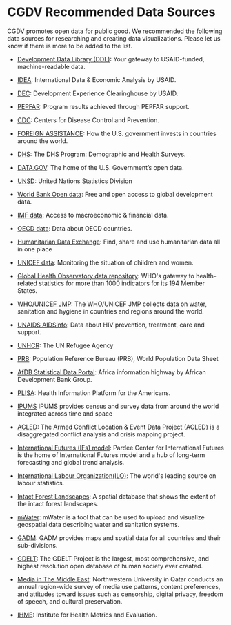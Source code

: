 # CGDV Recommended Data Sources

CGDV promotes open data for public good. We recommended the following data sources for researching and creating data visualizations. Please let us know if there is more to be added to the list.

* [Development Data Library (DDL)](https://data.usaid.gov/): Your gateway to USAID-funded, machine-readable data.

* [IDEA](https://idea.usaid.gov/): International Data & Economic Analysis by USAID.

* [DEC](https://dec.usaid.gov/dec/home/Default.aspx): Development Experience Clearinghouse by USAID.

* [PEPFAR](https://data.pepfar.gov/): Program results achieved through PEPFAR support.

* [CDC](https://data.cdc.gov/): Centers for Disease Control and Prevention.

* [FOREIGN ASSISTANCE](https://foreignassistance.gov/): How the U.S. government invests in countries around the world.

* [DHS](https://dhsprogram.com/Data/): The DHS Program: Demographic and Health Surveys.

* [DATA.GOV](https://www.data.gov/): The home of the U.S. Government’s open data.

* [UNSD](https://unstats.un.org/home/): United Nations Statistics Division

* [World Bank Open data](https://data.worldbank.org/): Free and open access to global development data.

* [IMF data](https://data.imf.org/): Access to macroeconomic & financial data.

* [OECD data](https://data.oecd.org/): Data about OECD countries.

* [Humanitarian Data Exchange](https://data.humdata.org/): Find, share and use humanitarian data all in one place

* [UNICEF data](https://data.unicef.org/): Monitoring the situation of children and women.

* [Global Health Observatory data repository](http://apps.who.int/gho/data/node.home): WHO's gateway to health-related statistics for more than 1000 indicators for its 194 Member States.

* [WHO/UNICEF JMP](https://washdata.org/data): The WHO/UNICEF JMP collects data on water, sanitation and hygiene in countries and regions around the world.

* [UNAIDS AIDSinfo](http://aidsinfo.unaids.org/): Data about HIV prevention, treatment, care and support. 

* [UNHCR](https://www.unhcr.org/en-us/data.html): The UN Refugee Agency

* [PRB](https://www.prb.org/): Population Reference Bureau (PRB), World Population Data Sheet

* [AfDB Statistical Data Portal](http://dataportal.opendataforafrica.org/): Africa information highway by African Development Bank Group.

* [PLISA](http://www.paho.org/data/index.php/en/): Health Information Platform for the Americans.

* [IPUMS](https://www.ipums.org/) IPUMS provides census and survey data from around the world integrated across time and space

* [ACLED](https://www.acleddata.com/): The Armed Conflict Location & Event Data Project (ACLED) is a disaggregated conflict analysis and crisis mapping project.

* [International Futures (IFs) model](https://pardee.du.edu/access-ifs): Pardee Center for International Futures is the home of International Futures model and a hub of long-term forecasting and global trend analysis.

* [International Labour Organization(ILO)](https://www.ilo.org/global/statistics-and-databases/lang--en/index.htm): The world's leading source on labour statistics.

* [Intact Forest Landscapes](http://www.intactforests.org/data.ifl.html): A spatial database that shows the extent of the intact forest landscapes.

* [mWater](https://portal.mwater.co/#/entities): mWater is a tool that can be used to upload and visualize geospatial data describing water and sanitation systems.

* [GADM](https://gadm.org/): GADM provides maps and spatial data for all countries and their sub-divisions.

* [GDELT](https://www.gdeltproject.org/data.html): The GDELT Project is the largest, most comprehensive, and highest resolution open database of human society ever created.

* [Media in The Middle East](http://www.mideastmedia.org/): Northwestern University in Qatar conducts an annual region-wide survey of media use patterns, content preferences, and attitudes toward issues such as censorship, digital privacy, freedom of speech, and cultural preservation.

* [IHME](http://www.healthdata.org/): Institute for Health Metrics and Evaluation.